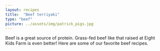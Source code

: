 ```yaml
---
layout: recipes
title:  "Beef terriyaki"
type: "beef"
picture: ../assets/img/patrick_pigs.jpg
---
```


Beef is a great source of protein. Grass-fed beef like that raised at Eight Kids Farm is even better! Here are some of our favorite beef recipes.
